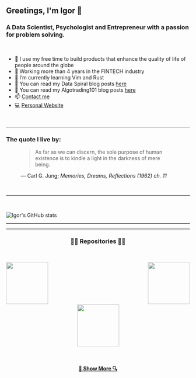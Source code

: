 ## Greetings, I'm Igor 👋 

### A Data Scientist, Psychologist and Entrepreneur with a passion for problem solving.
<br />

- 🔭 I use my free time to build products that enhance the quality of life of people around the globe
- 🌟 Working more than 4 years in the FINTECH industry
- 🌱 I’m currently learning Vim and Rust
- :milky_way: You can read my Data Spiral blog posts [here](https://dataspiral.blog)
- 📜 You can read my Algotrading101 blog posts [here](https://algotrading101.com/learn/)
- 📫 [Contact me](mailto:igorradovanovic20@gmail.com)
- :computer: [Personal Website](https://igorradovanovic.com)

<br />

---

### The quote I live by:

<figure class="quote">
  <blockquote>
    As far as we can discern, the sole purpose of human existence is to kindle a light in the darkness of mere being.
  </blockquote>
  <figcaption>
   &mdash; Carl G. Jung; <cite>Memories, Dreams, Reflections (1962) ch. 11</cite> 
  </figcaption> 
</figure>
<br />

---

<br />

![Igor's GitHub stats](https://github-readme-stats.vercel.app/api?username=igorwounds&show_icons=true&theme=dark)

---


---
<h3 align="center">👨‍💻 Repositories 👨‍💻</h3>
<br>
<div width="100%" align="center">

  <a align="left" href="https://github.com/IgorWounds/Cluster-Analysis-Machine-Learning-for-Pairs-Trading" title="Cluster Analysis Pairs Trading"><img align="left" height="115" src="https://github-readme-stats.vercel.app/api/pin/?username=igorwounds&repo=Cluster-Analysis-Machine-Learning-for-Pairs-Trading&theme=react&border_color=61dafb&border_radius=10"></a>

  <a align="right" href="https://github.com/IgorWounds/speaking_with_plato" title="Speaking With Plato"><img align="right" height="115" src="https://github-readme-stats.vercel.app/api/pin/?username=igorwounds&repo=speaking_with_plato&theme=react&border_color=61dafb&border_radius=10"></a>
</div>
<br/><br/><br/><br/><br/><br/>
<div width="100%" align="center">

  <a align="center" href="https://github.com/IgorWounds/AlgoTrading101-Interactive-Brokers-Course-ib_insync-" title="ib_insync Course"><img align="center" height="115" src="https://github-readme-stats.vercel.app/api/pin/?username=igorwounds&repo=AlgoTrading101-Interactive-Brokers-Course-ib_insync-&theme=react&border_color=61dafb&border_radius=10"></a>

</div>

<br>
<h4 align="center">
  <a href="https://github.com/igorwounds?tab=repositories" title="Show Repositories">🔎 Show More 🔍</a>
</h4>
